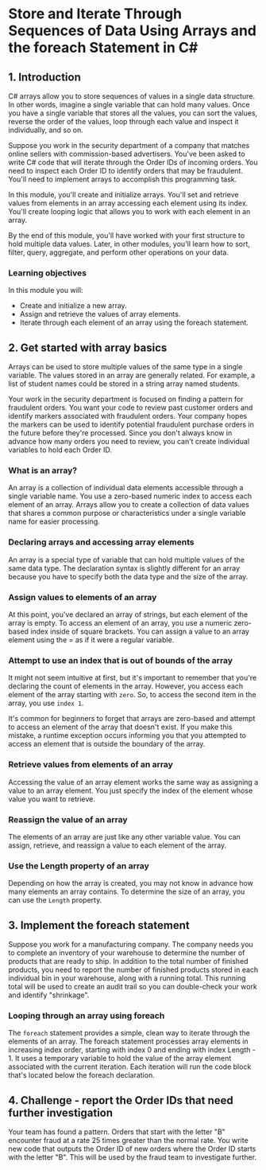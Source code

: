 # Store and Iterate Through Sequences of Data Using Arrays and the foreach Statement in C#

## 1. Introduction

C# arrays allow you to store sequences of values in a single data structure. In other words, imagine a single variable that can hold many values. Once you have a single variable that stores all the values, you can sort the values, reverse the order of the values, loop through each value and inspect it individually, and so on.

Suppose you work in the security department of a company that matches online sellers with commission-based advertisers. You've been asked to write C# code that will iterate through the Order IDs of incoming orders. You need to inspect each Order ID to identify orders that may be fraudulent. You'll need to implement arrays to accomplish this programming task.

In this module, you'll create and initialize arrays. You'll set and retrieve values from elements in an array accessing each element using its index. You'll create looping logic that allows you to work with each element in an array.

By the end of this module, you'll have worked with your first structure to hold multiple data values. Later, in other modules, you'll learn how to sort, filter, query, aggregate, and perform other operations on your data.

### Learning objectives

In this module you will:

- Create and initialize a new array.
- Assign and retrieve the values of array elements.
- Iterate through each element of an array using the foreach statement.

## 2. Get started with array basics

Arrays can be used to store multiple values of the same type in a single variable. The values stored in an array are generally related. For example, a list of student names could be stored in a string array named students.

Your work in the security department is focused on finding a pattern for fraudulent orders. You want your code to review past customer orders and identify markers associated with fraudulent orders. Your company hopes the markers can be used to identify potential fraudulent purchase orders in the future before they're processed. Since you don't always know in advance how many orders you need to review, you can't create individual variables to hold each Order ID.

### What is an array?

An array is a collection of individual data elements accessible through a single variable name. You use a zero-based numeric index to access each element of an array. Arrays allow you to create a collection of data values that shares a common purpose or characteristics under a single variable name for easier processing.

### Declaring arrays and accessing array elements

An array is a special type of variable that can hold multiple values of the same data type. The declaration syntax is slightly different for an array because you have to specify both the data type and the size of the array.

### Assign values to elements of an array

At this point, you've declared an array of strings, but each element of the array is empty. To access an element of an array, you use a numeric zero-based index inside of square brackets. You can assign a value to an array element using the = as if it were a regular variable.

### Attempt to use an index that is out of bounds of the array

It might not seem intuitive at first, but it's important to remember that you're declaring the count of elements in the array. However, you access each element of the array starting with `zero`. So, to access the second item in the array, you use `index 1`.

It's common for beginners to forget that arrays are zero-based and attempt to access an element of the array that doesn't exist. If you make this mistake, a runtime exception occurs informing you that you attempted to access an element that is outside the boundary of the array.

### Retrieve values from elements of an array

Accessing the value of an array element works the same way as assigning a value to an array element. You just specify the index of the element whose value you want to retrieve.

### Reassign the value of an array

The elements of an array are just like any other variable value. You can assign, retrieve, and reassign a value to each element of the array.

### Use the Length property of an array

Depending on how the array is created, you may not know in advance how many elements an array contains. To determine the size of an array, you can use the `Length` property.

## 3. Implement the foreach statement

Suppose you work for a manufacturing company. The company needs you to complete an inventory of your warehouse to determine the number of products that are ready to ship. In addition to the total number of finished products, you need to report the number of finished products stored in each individual bin in your warehouse, along with a running total. This running total will be used to create an audit trail so you can double-check your work and identify "shrinkage".

### Looping through an array using foreach

The `foreach` statement provides a simple, clean way to iterate through the elements of an array. The foreach statement processes array elements in increasing index order, starting with index 0 and ending with index Length - 1. It uses a temporary variable to hold the value of the array element associated with the current iteration. Each iteration will run the code block that's located below the foreach declaration.

## 4. Challenge - report the Order IDs that need further investigation

Your team has found a pattern. Orders that start with the letter "B" encounter fraud at a rate 25 times greater than the normal rate. You write new code that outputs the Order ID of new orders where the Order ID starts with the letter "B". This will be used by the fraud team to investigate further.


